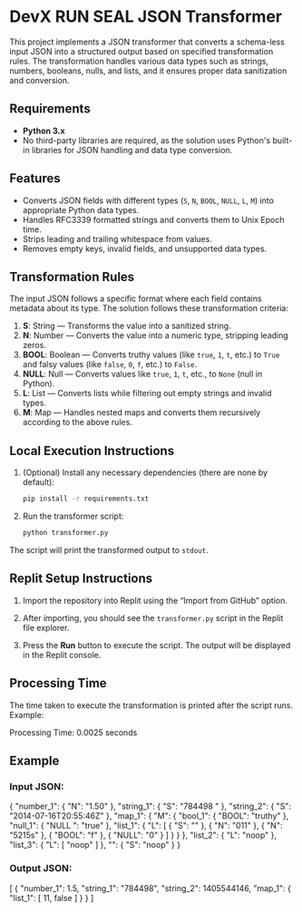 # DevX RUN SEAL JSON Transformer

This project implements a JSON transformer that converts a schema-less input JSON into a structured output based on specified transformation rules. The transformation handles various data types such as strings, numbers, booleans, nulls, and lists, and it ensures proper data sanitization and conversion.

## Requirements

- **Python 3.x**  
- No third-party libraries are required, as the solution uses Python's built-in libraries for JSON handling and data type conversion.

## Features

- Converts JSON fields with different types (`S`, `N`, `BOOL`, `NULL`, `L`, `M`) into appropriate Python data types.
- Handles RFC3339 formatted strings and converts them to Unix Epoch time.
- Strips leading and trailing whitespace from values.
- Removes empty keys, invalid fields, and unsupported data types.

## Transformation Rules

The input JSON follows a specific format where each field contains metadata about its type. The solution follows these transformation criteria:

1. **S**: String — Transforms the value into a sanitized string.
2. **N**: Number — Converts the value into a numeric type, stripping leading zeros.
3. **BOOL**: Boolean — Converts truthy values (like `true`, `1`, `t`, etc.) to `True` and falsy values (like `false`, `0`, `f`, etc.) to `False`.
4. **NULL**: Null — Converts values like `true`, `1`, `t`, etc., to `None` (null in Python).
5. **L**: List — Converts lists while filtering out empty strings and invalid types.
6. **M**: Map — Handles nested maps and converts them recursively according to the above rules.

## Local Execution Instructions
   
1. (Optional) Install any necessary dependencies (there are none by default):
   ```bash
   pip install -r requirements.txt
   ```

2. Run the transformer script:
   ```bash
   python transformer.py
   ```

The script will print the transformed output to `stdout`.

## Replit Setup Instructions

1. Import the repository into Replit using the “Import from GitHub” option.

2. After importing, you should see the `transformer.py` script in the Replit file explorer.

3. Press the **Run** button to execute the script. The output will be displayed in the Replit console.

## Processing Time

The time taken to execute the transformation is printed after the script runs. Example:

Processing Time: 0.0025 seconds

## Example

### Input JSON:
{
  "number_1": {
    "N": "1.50"
  },
  "string_1": {
    "S": "784498 "
  },
  "string_2": {
    "S": "2014-07-16T20:55:46Z"
  },
  "map_1": {
    "M": {
      "bool_1": {
        "BOOL": "truthy"
      },
      "null_1": {
        "NULL ": "true"
      },
      "list_1": {
        "L": [
          {
            "S": ""
          },
          {
            "N": "011"
          },
          {
            "N": "5215s"
          },
          {
            "BOOL": "f"
          },
          {
            "NULL": "0"
          }
        ]
      }
    }
  },
  "list_2": {
    "L": "noop"
  },
  "list_3": {
    "L": [
      "noop"
    ]
  },
  "": {
    "S": "noop"
  }
}

### Output JSON:
[
  {
    "number_1": 1.5,
    "string_1": "784498",
    "string_2": 1405544146,
    "map_1": {
      "list_1": [
        11,
        false
      ]
    }
  }
]
